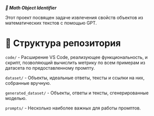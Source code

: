 ***🔢 Math Object Identifier***

Этот проект посвящен задаче извлечения свойств объектов из математических текстов с помощью GPT.

# 📁 Структура репозитория
`code/` - Расширение VS Code, реализующее функциональность, и скрипт, позволяющий вычислить метрику по всем примерам из датасета по предоставленному промпту.

`dataset/` - Объекты, идеальные ответы, тексты и ссылки на них, собранные вручную.

`generated_dataset/` - Объекты, ответы и тексты, сгенерированные моделью.

`prompts/` - Несколько наиболее важных для работы промптов.

